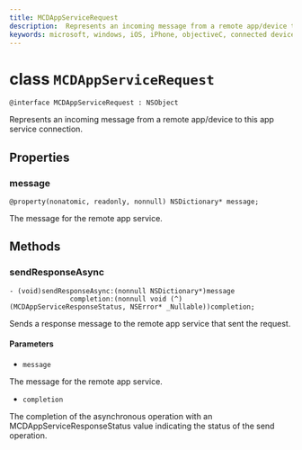 ```yaml
---
title: MCDAppServiceRequest
description:  Represents an incoming message from a remote app/device to this app service connection.
keywords: microsoft, windows, iOS, iPhone, objectiveC, connected devices, Project Rome 
---
```


# class `MCDAppServiceRequest`

```
@interface MCDAppServiceRequest : NSObject
```
Represents an incoming message from a remote app/device to this app service connection.

## Properties

### message 
`@property(nonatomic, readonly, nonnull) NSDictionary* message;`

The message for the remote app service.

## Methods

### sendResponseAsync 
```
- (void)sendResponseAsync:(nonnull NSDictionary*)message
               completion:(nonnull void (^)(MCDAppServiceResponseStatus, NSError* _Nullable))completion;
```

Sends a response message to the remote app service that sent the request.

#### Parameters
* `message` 

The message for the remote app service.

* `completion`     

The completion of the asynchronous operation with an MCDAppServiceResponseStatus value indicating the status of the send operation.